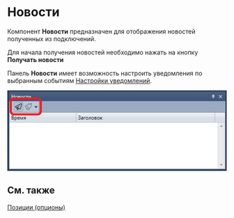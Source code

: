 # Новости

Компонент **Новости** предназначен для отображения новостей полученных из подключений.

Для начала получения новостей необходимо нажать на кнопку **Получать новости**

Панель **Новости** имеет возможность настроить уведомления по выбранным событиям [Настройки уведомлений](Designer_notification_Setting.md).

![Terminal news 00](../images/Terminal_news_00.png)

## См. также

[Позиции (опционы)](Terminal_options_positions.md)
